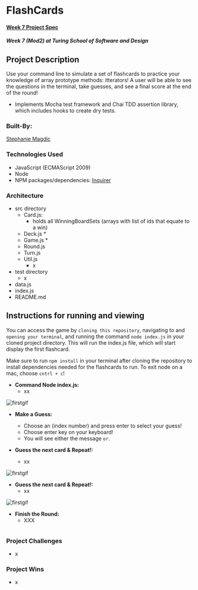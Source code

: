 # FlashCards 

#### [Week 7 Project Spec](https://frontend.turing.edu/projects/flash-cards.html)

##### Week 7 (Mod2) at Turing School of Software and Design

## Project Description

Use your command line to simulate a set of flashcards to practice your knowledge of array prototype methods: itterators!  A user will be able to see the questions in the terminal, take guesses, and see a final score at the end of the round!
 * Implements Mocha test framework and Chai TDD assertion library, which includes hooks to create dry tests.
 
### Built-By:

[Stephanie Magdic](https://github.com/stephaniemagdic)


### Technologies Used 

* JavaScript (ECMAScript 2009)
* Node
* NPM packages/dependencies: [Inquirer](https://www.npmjs.com/package/inquirer)


### Architecture

* src directory
  * Card.js: 
    * holds all WinningBoardSets (arrays with list of ids that equate to a win)
  * Deck.js 
    * 
  * Game.js 
    * 
  * Round.js
  * Turn.js
  * Util.js
    * x
* test directory
  * x
* data.js
* index.js
* README.md


## Instructions for running and viewing

You can access the game by `cloning this repository`, navigating to and `opening your terminal`, and running the command `node index.js` in your cloned project directory. This will run the index.js file, which will start display the first flashcard.

Make sure to run `npm install` in your terminal after cloning the repository to install dependencies needed for the flashcards to run.
To exit node on a mac, choose `cntrl + c`!

* **Command Node index.js:**  
  * xx 

![firstgif](https://i.ibb.co/nL069gm/flashcards-start.gif)

* **Make a Guess:**  
  * Choose an (index number) and press enter to select your guess!
  * Choose enter key on your keyboard!
  * You will see either the message `` or ``. 

* **Guess the next card & Repeat!:** 
  * xx

![firstgif](https://i.ibb.co/cJfHBfJ/flashcards-finish.gif)


* **Guess the next card & Repeat!:** 
  * xx

![firstgif]()

* **Finish the Round:**  
  * XXX 
 
 
![]()
  



### Project Challenges 
 * x
 
### Project Wins
 * x
